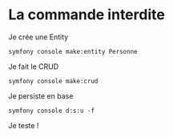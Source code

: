 # La commande interdite

Je crée une Entity
```
symfony console make:entity Personne
```

Je fait le CRUD
```
symfony console make:crud
```

Je persiste en base
```
symfony console d:s:u -f
```

Je teste !